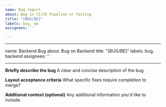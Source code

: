 ```yaml
---
name: Bug report
about: Bug in CI/CD Pipeline or Testing
title: "[BUG/QE]"
labels: bug, qe
assignees: ''

---
```


---
name: Backend Bug
about: Bug on Backend
title: "[BUG/BE]"
labels: bug, backend
assignees: ''

---

**Briefly describe the bug**
A clear and concise description of the bug.

**Layout acceptance criteria**
What specific fixes require completion to merge?

**Additional context (optional)**
Any additional information you'd like to include.
